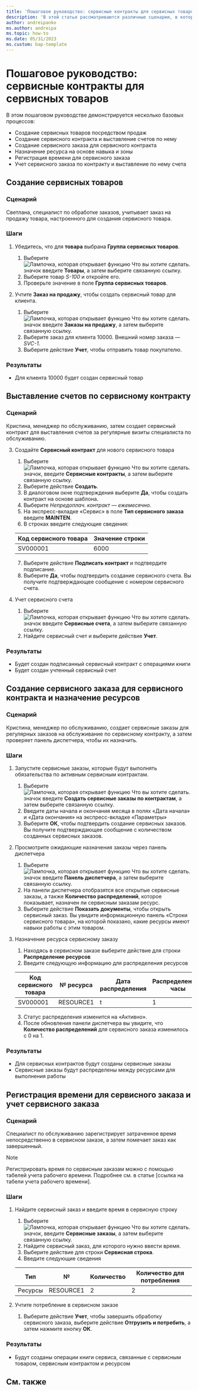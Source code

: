 ```yaml
---
title: 'Пошаговое руководство: сервисные контракты для сервисных товаров'
description: 'В этой статье рассматриваются различные сценарии, в которых фигурируют сервисные товары и контракты.'
author: andreipanko
ms.author: andreipa
ms.topic: how-to
ms.date: 05/31/2023
ms.custom: bap-template
---
```


# <a name="walkthrough-of-service-contracts-for-service-items"></a>Пошаговое руководство: сервисные контракты для сервисных товаров

В этом пошаговом руководстве демонстрируется несколько базовых процессов:

- Создание сервисных товаров посредством продаж
- Создание сервисного контракта и выставление счетов по нему
- Создание сервисного заказа для сервисного контракта
- Назначение ресурса на основе навыка и зоны
- Регистрация времени для сервисного заказа
- Учет сервисного заказа по контракту и выставление по нему счета

## <a name="creation-of-service-items"></a>Создание сервисных товаров

### <a name="scenario"></a>Сценарий

Светлана, специалист по обработке заказов, учитывает заказ на продажу товара, настроенного для создания сервисного товара.  

### <a name="steps"></a>Шаги

1. Убедитесь, что для **товара** выбрана **Группа сервисных товаров**.
   
    1. Выберите ![Лампочка, которая открывает функцию Что вы хотите сделать.](../../media/ui-search/search_small.png "Что вы хотите сделать") значок введите **Товары**, а затем выберите связанную ссылку.  
    2. Выберите товар *S-100* и откройте его.
    3. Проверьте значение в поле **Группа сервисных товаров**.
       
2. Учтите **Заказ на продажу**, чтобы создать сервисный товар для клиента.  

    1. Выберите ![Лампочка, которая открывает функцию Что вы хотите сделать.](../../media/ui-search/search_small.png "Что вы хотите сделать") значок введите **Заказы на продажу**, а затем выберите связанную ссылку.  
    2. Выберите заказ для клиента 10000. Внешний номер заказа — *SVC-1*.
    3. Выберите действие **Учет**, чтобы отправить товар покупателю.

### <a name="results"></a>Результаты

- Для клиента 10000 будет создан сервисный товар

## <a name="invoicing-a-service-contract"></a>Выставление счетов по сервисному контракту

### <a name="scenario-1"></a>Сценарий

Кристина, менеджер по обслуживанию, затем создает сервисный контракт для выставления счетов за регулярные визиты специалиста по обслуживанию.

3. Создайте **Сервисный контракт** для нового сервисного товара
    1. Выберите ![Лампочка, которая открывает функцию Что вы хотите сделать.](../../media/ui-search/search_small.png "Что вы хотите сделать") значок, введите **Сервисные контракты**, а затем выберите связанную ссылку.
    2. Выберите действие **Создать**.  
    3. В диалоговом окне подтверждения выберите **Да**, чтобы создать контракт на основе шаблона. 
    4. Выберите *Непредоплач. контракт — ежемесячно*.
    5. На экспресс-вкладке «Сервис» в поле **Тип сервисного заказа** введите **MAINTEN**.
    6. В строках введите следующие сведения:

    |Код сервисного товара|Значение строки|  
    |----------------|----------|  
    |SV000001|6000|

    7. Выберите действие **Подписать контракт** и подтвердите подписание.
    8. Выберите **Да**, чтобы подтвердить создание сервисного счета. Вы получите подтверждающее сообщение с номером сервисного счета.

3. Учет сервисного счета
   1. Выберите ![Лампочка, которая открывает функцию Что вы хотите сделать.](../../media/ui-search/search_small.png "Что вы хотите сделать") значок введите **Сервисные счета**, а затем выберите связанную ссылку.
   2. Найдите сервисный счет и выберите действие **Учет**.

### <a name="results-1"></a>Результаты

- Будет создан подписанный сервисный контракт с операциями книги
- Будет создан учтенный сервисный счет

## <a name="create-a-service-order-for-a-service-contract-and-assign-resources"></a>Создание сервисного заказа для сервисного контракта и назначение ресурсов

### <a name="scenario-2"></a>Сценарий

Кристина, менеджер по обслуживанию, создает сервисные заказы для регулярных заказов на обслуживание по сервисному контракту, а затем проверяет панель диспетчера, чтобы их назначить.

### <a name="steps-1"></a>Шаги

1. Запустите сервисные заказы, которые будут выполнять обязательства по активным сервисным контрактам.
   1. Выберите ![Лампочка, которая открывает функцию Что вы хотите сделать.](../../media/ui-search/search_small.png "Что вы хотите сделать") значок введите **Создать сервисные заказы по контрактам**, а затем выберите связанную ссылку.
   2. Введите даты начала и окончания месяца в полях «Дата начала» и «Дата окончания» на экспресс-вкладке «Параметры»
   3. Выберите **ОК**, чтобы подтвердить создание сервисных заказов. Вы получите подтверждающее сообщение с количеством созданных сервисных заказов.

2. Просмотрите ожидающие назначения заказы через панель диспетчера
   1. Выберите ![Лампочка, которая открывает функцию Что вы хотите сделать.](../../media/ui-search/search_small.png "Что вы хотите сделать") значок введите **Панель диспетчера**, а затем выберите связанную ссылку.
   2. На панели диспетчера отобразятся все открытые сервисные заказы, а также **Количество распределений**, которое показывает, назначен ли сервисным заказам ресурс.
   3. Выберите действие **Показать документы**, чтобы открыть сервисный заказ.  Вы увидите информационную панель «Строки сервисного товара», на которой показано, какие ресурсы имеют навыки работы с этим товаром.

3. Назначение ресурса сервисному заказу
   1. Находясь в сервисном заказе выберите действие для строки **Распределение ресурсов**
   2. Введите следующую информацию для распределения ресурсов

    |Код сервисного товара|№ ресурса|Дата распределения|Распределенные часы|
    |----------------|------------|---------------|---------------|  
    |SV000001|RESOURCE1|t|1|

    3. Статус распределения изменится на «Активно».
    4. После обновления панели диспетчера вы увидите, что **Количество распределений** для сервисного заказа изменилось с 0 на 1.

### <a name="results-2"></a>Результаты

- Для сервисных контрактов будут созданы сервисные заказы
- Сервисные заказы будут распределены между ресурсами для выполнения работы

## <a name="complete-the-time-entry-for-the-service-order-and-post-the-service-order"></a>Регистрация времени для сервисного заказа и учет сервисного заказа

### <a name="scenario-3"></a>Сценарий

Специалист по обслуживанию зарегистрирует затраченное время непосредственно в сервисном заказе, а затем помечает заказ как завершенный.

> [!NOTE]
> Регистрировать время по сервисным заказам можно с помощью табелей учета рабочего времени. Подробнее см. в статье [ссылка на табели учета рабочего времени].

### <a name="steps-2"></a>Шаги

1. Найдите сервисный заказ и введите время в сервисную строку
   1. Выберите ![Лампочка, которая открывает функцию Что вы хотите сделать.](../../media/ui-search/search_small.png "Что вы хотите сделать") значок, введите **Сервисные заказы**, а затем выберите связанную ссылку.
   2. Найдите сервисный заказ, для которого нужно ввести время.
   3. Выберите действие для строки **Сервисная строка**.
   4. Введите следующие сведения

    |Тип|№|Количество|Количество для потребления|
    |----|---|--------|--------|   
    |Ресурсы|RESOURCE1|2|2|

2. Учтите потребление в сервисном заказе
   1. Выберите действие **Учет**, чтобы завершить обработку сервисного заказа, выберите действие **Отгрузить и потребить**, а затем нажмите кнопку **ОК**.

### <a name="results-3"></a>Результаты

- Будут созданы операции книги сервиса, связанные с сервисным товаром, сервисным контрактом и ресурсом

## <a name="see-also"></a>См. также
